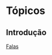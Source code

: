 # Tópicos

## Introdução
[Falas](https://github.com/ICEI-PUC-Minas-PPC-CC/ppc-cc-2023-2-ment2-manha-capacitacaoidosos/blob/main/docs/Falas%20introdu%C3%A7%C3%A3o.docx)
